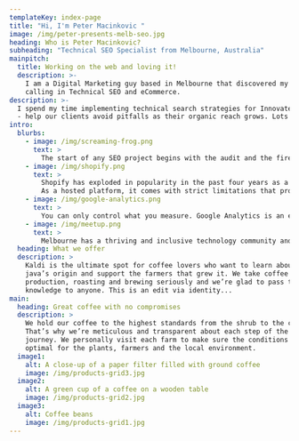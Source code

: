 ```yaml
---
templateKey: index-page
title: "Hi, I'm Peter Macinkovic "
image: /img/peter-presents-melb-seo.jpg
heading: Who is Peter Macinkovic?
subheading: "Technical SEO Specialist from Melbourne, Australia"
mainpitch:
  title: Working on the web and loving it!
  description: >-
    I am a Digital Marketing guy based in Melbourne that discovered my true
    calling in Technical SEO and eCommerce.
description: >-
  I spend my time implementing technical search strategies for Innovate Online
  - help our clients avoid pitfalls as their organic reach grows. Lots of custom information architecture design within the limitations of web platforms, especially Shopify, maximising organic reach via SEO strategy, Crawl Optimisation as well as some fun working in Excel for migrations.
intro:
  blurbs:
    - image: /img/screaming-frog.png
      text: >
        The start of any SEO project begins with the audit and the firestarter of any good audit will be the crawl analysis. Tools like Screaming Frog and Sitebulb makes SEOs lives easier by crawling through a website, identifying 'spider traps', technical problems and issues on scale. From there, you can make a plan to perform fixes on a one-to-one basis and on scale to improve indexability, crawlability and SERP performance.
    - image: /img/shopify.png
      text: >
        Shopify has exploded in popularity in the past four years as a user friendly, frictionless ecommerce experience.
        As a hosted platform, it comes with strict limitations that provide a challenge in implementing complex Information Architecture and best practice SEO. Working within these constraints and pushing the liquid templating language to its limits can make the most out of a Shopify store to sell online.
    - image: /img/google-analytics.png
      text: >
        You can only control what you measure. Google Analytics is an enterprise level analytics tool available for everyone and is critical for understanding how your web application performs. Creating filtered views, segments, reports, integrating with Google Ads and Search Console data to gain insights on your paid amplication and organic campaigns. Others tools like Yandex.Metrica and VWO complete the toolset, gaining heat map and session recording insights.
    - image: /img/meetup.png
      text: >
        Melbourne has a thriving and inclusive technology community and it is on full display with many of the local Meetups. I have attended Meetups regularly for the last five years, with the Melbourne SEO Meetup being my monthly ritual to catch up with friends within the SEO space. Other Meetups I try to attend every once in a while are the Melbourne Shopify Meetup, Drupal Meetup and eCommerce Meetup. Come by some time and say hi =)
  heading: What we offer
  description: >
    Kaldi is the ultimate spot for coffee lovers who want to learn about their
    java’s origin and support the farmers that grew it. We take coffee
    production, roasting and brewing seriously and we’re glad to pass that
    knowledge to anyone. This is an edit via identity...
main:
  heading: Great coffee with no compromises
  description: >
    We hold our coffee to the highest standards from the shrub to the cup.
    That’s why we’re meticulous and transparent about each step of the coffee’s
    journey. We personally visit each farm to make sure the conditions are
    optimal for the plants, farmers and the local environment.
  image1:
    alt: A close-up of a paper filter filled with ground coffee
    image: /img/products-grid3.jpg
  image2:
    alt: A green cup of a coffee on a wooden table
    image: /img/products-grid2.jpg
  image3:
    alt: Coffee beans
    image: /img/products-grid1.jpg
---
```

